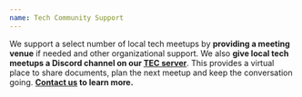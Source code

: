 ```yaml
---
name: Tech Community Support
---
```


We support a select number of local tech meetups by **providing a meeting venue** if needed and other organizational support. We also **give local tech meetups  a Discord channel on our [TEC server](https://discord.gg/EDfSeTT2Jb)**. This provides a virtual place to share documents, plan the next meetup and keep the conversation going. **[Contact us](/contact.html) to learn more.** 
